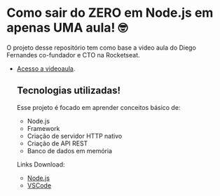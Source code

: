 # Como sair do ZERO em Node.js em apenas UMA aula! 🤓

 O projeto desse repositório tem como base a video aula do Diego Fernandes co-fundador e CTO na Rocketseat.
- [Acesso a videoaula](https://www.youtube.com/watch?v=hHM-hr9q4mo&t=1323s).

  ## Tecnologias utilizadas!
  Esse projeto é focado em aprender conceitos básico de:
  - Node.js
  - Framework
  - Criação de servidor HTTP nativo
  - Criação de API REST
  - Banco de dados em memória
 
  Links Download:
  - [Node.js](https://nodejs.org/pt-br/download)
  - [VSCode](https://code.visualstudio.com/download)
